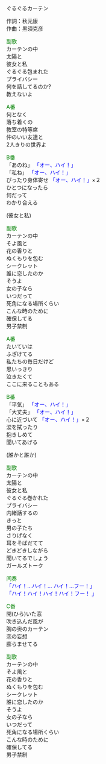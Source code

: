 ぐるぐるカーテン  
  
作詞：秋元康  
作曲：黒須克彦  
  
<font color=green>副歌</font>  
カーテンの中  
太陽と  
彼女と私  
ぐるぐる包まれた  
プライバシー  
何を話してるのか?  
教えないよ  
  
<font color=green>A番</font>  
何となく  
落ち着くの  
教室の特等席  
仲のいい友達と  
2人きりの世界よ  
  
<font color=green>B番</font>  
「あのね」 <font color=blue>「オー、ハイ！」</font>  
「私ね」 <font color=blue>「オー、ハイ！」</font>  
ぴったり身体寄せ <font color=blue>「オー、ハイ！」</font>×２   
ひとつになったら  
何だって  
わかり合える  
  
(彼女と私)  
  
<font color=green>副歌</font>  
カーテンの中  
そよ風と  
花の香りと  
ぬくもりを包む  
シークレット  
誰に恋したのか  
そうよ  
女の子なら  
いつだって  
死角になる場所くらい  
こんな時のために  
確保してる  
男子禁制  
  
<font color=green>A番</font>  
たいていは  
ふざけてる  
私たちの毎日だけど  
思いっきり  
泣きたくて  
ここに来ることもある  
  
<font color=green>B番</font>  
「平気」 <font color=blue>「オー、ハイ！」</font>  
「大丈夫」 <font color=blue>「オー、ハイ！」</font>  
心に近づいて <font color=blue>「オー、ハイ！」</font>×２   
涙を拭ったり  
抱きしめて  
聞いてあげる  
  
(誰かと誰か)  
  
<font color=green>副歌</font>  
カーテンの中  
太陽と  
彼女と私  
ぐるぐる巻かれた  
プライバシー  
内緒話するの  
きっと  
男の子たち  
さりげなく  
耳をそばだてて  
どきどきしながら  
聞いてるでしょう  
ガールズトーク  
  
<font color=green>间奏</font>  
<font color=blue>「ハイ！...ハイ！... ハイ！...フー！」</font>  
<font color=blue>「ハイ！ハイ！ハイ！ハイ！フー！ 」</font>  
  
<font color=green>C番</font>  
開(ひら)いた窓  
吹き込んだ風が  
胸の奥のカーテン  
恋の妄想  
膨らませてる  
  
<font color=green>副歌</font>  
カーテンの中  
そよ風と  
花の香りと  
ぬくもりを包む  
シークレット  
誰に恋したのか  
そうよ  
女の子なら  
いつだって  
死角になる場所くらい  
こんな時のために  
確保してる  
男子禁制  
